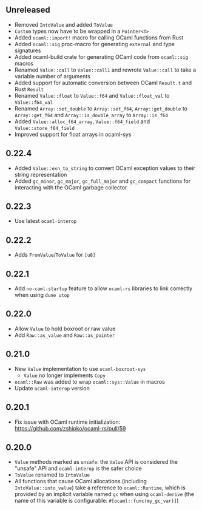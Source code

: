 ## Unreleased

- Removed `IntoValue` and added `ToValue`
- `Custom` types now have to be wrapped in a `Pointer<T>`
- Added `ocaml::import!` macro for calling OCaml functions from Rust
- Added `ocaml::sig` proc-macro for generating `external` and type signatures
- Added ocaml-build crate for generating OCaml code from `ocaml::sig` macros
- Renamed `Value::call` to `Value::call1` and rewrote `Value::call` to take a variable number of
  arguments
- Added support for automatic conversion between OCaml `Result.t` and Rust `Result`
- Renamed `Value::float` to `Value::f64` and `Value::float_val` to `Value::f64_val`
- Renamed `Array::set_double` to `Array::set_f64`, `Array::get_double` to `Array::get_f64`
  and `Array::is_double_array` to `Array::is_f64`
- Added `Value::alloc_f64_array`, `Value::f64_field` and `Value::store_f64_field`
- Improved support for float arrays in ocaml-sys

## 0.22.4

- Added `Value::exn_to_string` to convert OCaml exception values to their string representation
- Added `gc_minor`, `gc_major`, `gc_full_major` and `gc_compact` functions for interacting with
  the OCaml garbage collector

## 0.22.3

- Use latest `ocaml-interop`

## 0.22.2

- Adds `FromValue`/`ToValue` for `[u8]`

## 0.22.1

- Add `no-caml-startup` feature to allow `ocaml-rs` libraries to link
  correctly when using `dune utop`

## 0.22.0

- Allow `Value` to hold boxroot or raw value
- Add `Raw::as_value` and `Raw::as_pointer`

## 0.21.0

- New `Value` implementation to use `ocaml-boxroot-sys`
  * `Value` no longer implements `Copy`
- `ocaml::Raw` was added to wrap `ocaml::sys::Value` in macros
- Update `ocaml-interop` version

## 0.20.1

- Fix issue with OCaml runtime initialization: https://github.com/zshipko/ocaml-rs/pull/59

## 0.20.0

- `Value` methods marked as `unsafe`: the `Value` API is considered the "unsafe" API and `ocaml-interop` is the safer choice
- `ToValue` renamed to `IntoValue`
- All functions that cause OCaml allocations (including `IntoValue::into_value`) take a reference to `ocaml::Runtime`, which is provided by
  an implicit variable named `gc` when using `ocaml-derive` (the name of this variable is configurable: `#[ocaml::func(my_gc_var)]`)
